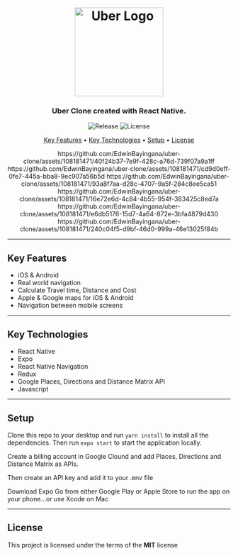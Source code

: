 <h1 align="center">
  <img width="200px" src="https://upload.wikimedia.org/wikipedia/commons/thumb/5/58/Uber_logo_2018.svg/2560px-Uber_logo_2018.svg.png" alt="Uber Logo" />
  <br />
</h1>

<h3 align="center">
   Uber Clone created with React Native</a>.
</h3>

<p align="center">
   <img src="https://img.shields.io/github/v/release/MartsTech/uber-clone" alt="Release" />
   <img src="https://img.shields.io/github/license/MartsTech/uber-clone" alt="License" />
</p>

<p align="center">
  <a href="#key-features">Key Features</a> •
  <a href="#key-technologies">Key Technologies</a> •
  <a href="#setup">Setup</a> •
  <a href="#license">License</a>
</p>

<div align="center">
https://github.com/EdwinBayingana/uber-clone/assets/108181471/40f24b37-7e9f-428c-a76d-739f07a9a1ff
https://github.com/EdwinBayingana/uber-clone/assets/108181471/cd9d0eff-0fe7-445a-bba8-9ec907a56b5d
https://github.com/EdwinBayingana/uber-clone/assets/108181471/93a8f7aa-d28c-4707-9a5f-284c8ee5ca51
https://github.com/EdwinBayingana/uber-clone/assets/108181471/16e72e6d-4c84-4b55-954f-383425c8ed7a
https://github.com/EdwinBayingana/uber-clone/assets/108181471/e6db5176-15d7-4a64-872e-3bfa4879d430
https://github.com/EdwinBayingana/uber-clone/assets/108181471/240c04f5-d9bf-46d0-999a-46e13025f84b



</div>

---

## Key Features

- iOS & Android
- Real world navigation
- Calculate Travel time, Distance and Cost
- Apple & Google maps for iOS & Android
- Navigation between mobile screens

---

## Key Technologies

- React Native
- Expo
- React Native Navigation
- Redux
- Google Places, Directions and Distance Matrix API
- Javascript

---

## Setup

Clone this repo to your desktop and run `yarn install` to install all the dependencies.
Then run `expo start` to start the application locally.

Create a billing account in Google Clound and add Places, Directions and Distance Matrix as APIs.

Then create an API key and add it to your .env file

Download Expo Go from either Google Play or Apple Store to run the app on your phone...or use Xcode on Mac


---

## License

This project is licensed under the terms of the **MIT** license
